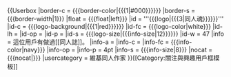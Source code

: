 {{Userbox
|border-c      = {{{border-color|{{{1|#000}}}}}}
|border-s      = {{{border-width|1}}}
|float         = {{{float|left}}}
|id            = '''{{{logo|{{{3|同人魂}}}}}}'''
|id-c          = {{{logo-background|{{{1|red}}}}}}
|id-fc         = {{{logo-color|white}}}
|id-lh         = <!--id 行高 (預設：1em)-->
|id-op         = <!--id 的其他 CSS 參數-->
|id-p          = <!--id 的儲存格留白值 (預設：0 1px 0 0)-->
|id-s          = {{{logo-size|{{{info-size|12}}}}}}
|id-w          = 47
|info          = 這位用戶有做過[[同人誌]]。
|info-a        = <!--info 框水平對齊方式 left/center/right/justify (預設：left)-->
|info-c        = <!--info 框背景色 (預設：#e0e0e0)-->
|info-fc       = {{{info-color|navy}}}
|info-op       = <!--info 框的其他CSS樣式參數-->
|info-p        = 4pt
|info-s        = {{{info-size|8}}}
|nocat         = {{{nocat|}}}
|usercategory  = 維基同人作家
}}<noinclude>[[Category:關注與興趣用戶框模板]]</noinclude>